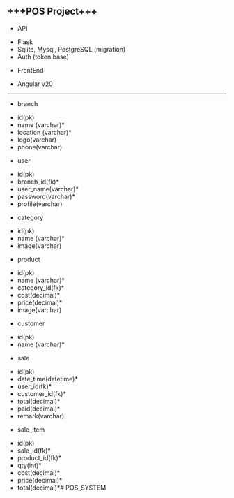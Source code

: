 +++POS Project+++
------------------
+ API
 - Flask
 - Sqlite, Mysql, PostgreSQL (migration)
 - Auth (token base)
+ FrontEnd
 - Angular v20
------------------
+ branch
 - id(pk)
 - name (varchar)*
 - location (varchar)*
 - logo(varchar)
 - phone(varchar)
+ user
 - id(pk)
 - branch_id(fk)*
 - user_name(varchar)*
 - password(varchar)*
 - profile(varchar)
+ category
 - id(pk)
 - name (varchar)* 
 - image(varchar)
+ product
 - id(pk)
 - name (varchar)* 
 - category_id(fk)*
 - cost(decimal)*
 - price(decimal)*
 - image(varchar)
+ customer
 - id(pk)
 - name (varchar)* 
+ sale
 - id(pk)
 - date_time(datetime)*
 - user_id(fk)*
 - customer_id(fk)*
 - total(decimal)*
 - paid(decimal)*
 - remark(varchar)
+ sale_item
 - id(pk)
 - sale_id(fk)*
 - product_id(fk)*
 - qty(int)*
 - cost(decimal)*
 - price(decimal)*
 - total(decimal)*#   P O S _ S Y S T E M  
 